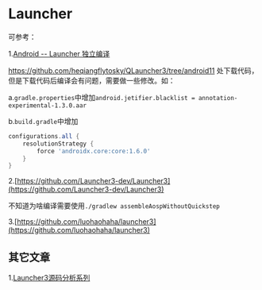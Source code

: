 # Launcher

可参考：

1.[Android -- Launcher 独立编译](https://www.heqiangfly.com/2021/01/06/Android%20Launcher/android-launcher-compile-as/)

https://github.com/heqiangflytosky/QLauncher3/tree/android11 处下载代码，但是下载代码后编译会有问题，需要做一些修改。如：

a.`gradle.properties`中增加`android.jetifier.blacklist = annotation-experimental-1.3.0.aar`

b.`build.gradle`中增加

```groovy
configurations.all {
    resolutionStrategy {
        force 'androidx.core:core:1.6.0'
    }
}
```

2.[https://github.com/Launcher3-dev/Launcher3](https://github.com/Launcher3-dev/Launcher3)



不知道为啥编译需要使用`./gradlew assembleAospWithoutQuickstep`



3.[https://github.com/luohaohaha/launcher3](https://github.com/luohaohaha/launcher3)



## 其它文章

1.[Launcher3源码分析系列](https://fookwood.com/android)



